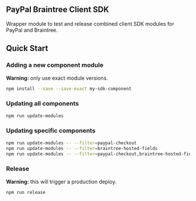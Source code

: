 PayPal Braintree Client SDK
---------------------------

Wrapper module to test and release combined client SDK modules for PayPal and Braintree.

## Quick Start

### Adding a new component module

**Warning:** only use exact module versions.

```bash
npm install --save --save-exact my-sdk-component
```

### Updating all components

```bash
npm run update-modules
```

### Updating specific components

```bash
npm run update-modules -- --filter=paypal-checkout
npm run update-modules -- --filter=braintree-hosted-fields
npm run update-modules -- --filter=paypal-checkout,braintree-hosted-fields
```

### Release

**Warning:** this will trigger a production deploy.

```bash
npm run release
```